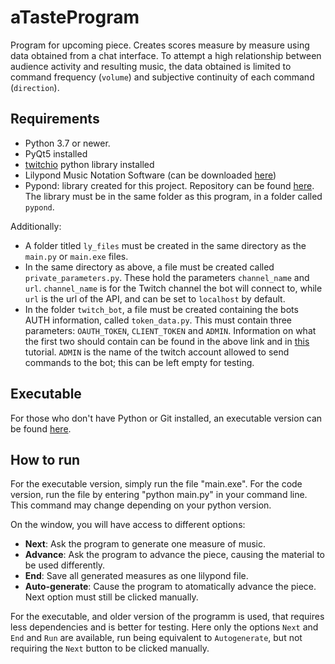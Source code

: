 # aTasteProgram
Program for upcoming piece. Creates scores measure by measure using data obtained from a chat interface. To attempt a high relationship between 
audience activity and resulting music, the data obtained is limited to command frequency (``volume``) and subjective continuity of each command (`direction`).

## Requirements
* Python 3.7 or newer.
* PyQt5 installed
* [twitchio](https://twitchio.dev/en/latest/) python library installed
* Lilypond Music Notation Software (can be downloaded [here](https://lilypond.org/doc/v2.23/Documentation/web/download))
* Pypond: library created for this project. Repository can be found [here](https://github.com/tqmbanados/pypond). The library must be in the same folder as this program, in a folder called `pypond`. 

Additionally:
* A folder titled `ly_files` must be created in the same directory as the `main.py` or `main.exe` files.
* In the same directory as above, a file must be created called `private_parameters.py`. These hold the parameters `channel_name` and `url`. `channel_name` is for the Twitch channel the bot will connect to, while `url` is the url of the API, and can be set to `localhost` by default. 
* In the folder `twitch_bot`, a file must be created containing the bots AUTH information, called `token_data.py`. This must contain three parameters: `OAUTH_TOKEN`, `CLIENT_TOKEN` and `ADMIN`. Information on what the first two should contain can be found in the above link and in [this](https://dev.to/ninjabunny9000/let-s-make-a-twitch-bot-with-python-2nd8) tutorial. `ADMIN` is the name of the twitch account allowed to send commands to the bot; this can be left empty for testing. 

## Executable
For those who don't have Python or Git installed, an executable version can be found [here](https://drive.google.com/drive/folders/1QBPYQZZcQzIF3kKNgpHF70ut7ll_NNAc?usp=sharing). 

## How to run

For the executable version, simply run the file "main.exe". For the code version, run the file by entering "python main.py" in your command line. This command may change depending on your python version. 

On the window, you will have access to different options:
 * **Next**: Ask the program to generate one measure of music.
 * **Advance**: Ask the program to advance the piece, causing the material to be used differently.
 * **End**: Save all generated measures as one lilypond file.
 * **Auto-generate**: Cause the program to atomatically advance the piece. Next option must still be clicked manually. 

For the executable, and older version of the programm is used, that requires less dependencies and is better for testing. Here only the options `Next` and `End` and `Run` are available, run being equivalent to `Autogenerate`, but not requiring the `Next` button to be clicked manually.  
